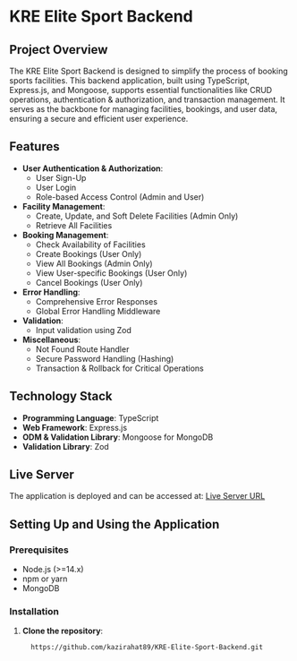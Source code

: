 # KRE Elite Sport Backend

## Project Overview

The KRE Elite Sport Backend is designed to simplify the process of booking sports facilities. This backend application, built using TypeScript, Express.js, and Mongoose, supports essential functionalities like CRUD operations, authentication & authorization, and transaction management. It serves as the backbone for managing facilities, bookings, and user data, ensuring a secure and efficient user experience.

## Features

- **User Authentication & Authorization**:
  - User Sign-Up
  - User Login
  - Role-based Access Control (Admin and User)
- **Facility Management**:
  - Create, Update, and Soft Delete Facilities (Admin Only)
  - Retrieve All Facilities
- **Booking Management**:
  - Check Availability of Facilities
  - Create Bookings (User Only)
  - View All Bookings (Admin Only)
  - View User-specific Bookings (User Only)
  - Cancel Bookings (User Only)
- **Error Handling**:
  - Comprehensive Error Responses
  - Global Error Handling Middleware
- **Validation**:
  - Input validation using Zod
- **Miscellaneous**:
  - Not Found Route Handler
  - Secure Password Handling (Hashing)
  - Transaction & Rollback for Critical Operations

## Technology Stack

- **Programming Language**: TypeScript
- **Web Framework**: Express.js
- **ODM & Validation Library**: Mongoose for MongoDB
- **Validation Library**: Zod

## Live Server

The application is deployed and can be accessed at: [Live Server URL](https://kre-elite-sport-bakend.vercel.app)

## Setting Up and Using the Application

### Prerequisites

- Node.js (>=14.x)
- npm or yarn
- MongoDB

### Installation

1. **Clone the repository**:

   ```sh
     https://github.com/kazirahat89/KRE-Elite-Sport-Backend.git

